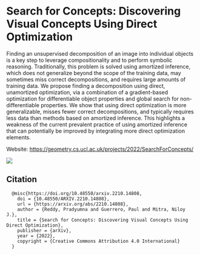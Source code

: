 # Search for Concepts: Discovering Visual Concepts Using Direct Optimization

Finding an unsupervised decomposition of an image into individual objects is a key step to leverage compositionality and to perform symbolic reasoning. Traditionally, this problem is solved using amortized inference, which does not generalize beyond the scope of the training data, may sometimes miss correct decompositions, and requires large amounts of training data. We propose finding a decomposition using direct, unamortized optimization, via a combination of a gradient-based optimization for differentiable object properties and global search for non-differentiable properties. We show that using direct optimization is more generalizable, misses fewer correct decompositions, and typically requires less data than methods based on amortized inference. This highlights a weakness of the current prevalent practice of using amortized inference that can potentially be improved by integrating more direct optimization elements.

Website: https://geometry.cs.ucl.ac.uk/projects/2022/SearchForConcepts/

<img src="https://geometry.cs.ucl.ac.uk/projects/2022/SearchForConcepts/paper_docs/teaser.png">

## Citation
```
  @misc{https://doi.org/10.48550/arxiv.2210.14808,
    doi = {10.48550/ARXIV.2210.14808},
    url = {https://arxiv.org/abs/2210.14808},
    author = {Reddy, Pradyumna and Guerrero, Paul and Mitra, Niloy J.},
    title = {Search for Concepts: Discovering Visual Concepts Using Direct Optimization},
    publisher = {arXiv},
    year = {2022},
    copyright = {Creative Commons Attribution 4.0 International}
  }
```
